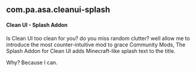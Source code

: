 ## com.pa.asa.cleanui-splash

#### Clean UI - Splash Addon
Is Clean UI too clean for you? do you miss random clutter?
well allow me to introduce the most counter-intuitive mod to grace Community Mods,
The Splash Addon for Clean UI adds Minecraft-like splash text to the title.

Why? Because I can.
